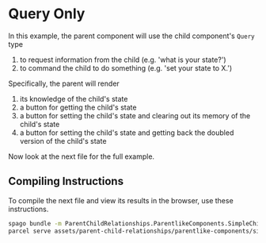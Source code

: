 # Query Only

In this example, the parent component will use the child component's `Query` type
1. to request information from the child (e.g. 'what is your state?')
2. to command the child to do something (e.g. 'set your state to X.')

Specifically, the parent will render
1. its knowledge of the child's state
2. a button for getting the child's state
3. a button for setting the child's state and clearing out its memory of the child's state
4. a button for setting the child's state and getting back the doubled version of the child's state

Now look at the next file for the full example.

## Compiling Instructions

To compile the next file and view its results in the browser, use these instructions.

```bash
spago bundle -m ParentChildRelationships.ParentlikeComponents.SimpleChild.QueryOnly -t assets/parent-child-relationships/parentlike-components/simple-child/parent-query-only.js
parcel serve assets/parent-child-relationships/parentlike-components/simple-child/parent-query-only.html -o parent-query-only--parcelified.html --open
```
